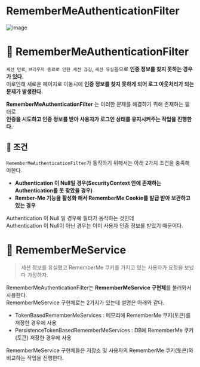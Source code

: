 RememberMeAuthenticationFilter
===============================
![image](https://user-images.githubusercontent.com/50267433/129193728-69784562-30b9-4ddf-baec-4378fae8b473.png)   

# 📘 RememberMeAuthenticationFilter    

`세션 만료`, `브라우저 종료로 인한 세션 끊김`, `세션 유실`등으로 **인증 정보를 찾지 못하는 경우가 있다.**      
이로인해 새로운 페이지로 이동시에 **인증 정보를 찾지 못하게 되어 로그 아웃처리가 되는 문제가 발생한다.**       
  
**RememberMeAuthenticationFilter** 는 이러한 문제를 해결하기 위해 존재하는 필터로         
**인증을 시도하고 인증 정보를 받아 사용자가 로그인 상태를 유지시켜주는 작업을 진행한다.**                 

## 📖 조건 
`RememberMeAuthenticationFilter`가 동작하기 위해서는 아래 2가지 조건을 충족해야한다.   
  
* **Authentication 이 Null일 경우(SecurityContext 안에 존재하는 Authentication를 못 찾았을 경우)**           
* **Rember-Me 기능을 활성화 해서 RememberMe Cookie를 발급 받아 보관하고 있는 경우**       
   
Authentication 이 Null 일 경우에 필터가 동작하는 것인데       
Authentication 이 Null이 아닌 경우는 이미 사용자 인증 정보를 받았기 때문이다.        

# 📗 RememberMeService   
> 세션 정보를 유실했고 RememberMe 쿠키를 가지고 있는 사용자가 요청을 보냈다 가정하자.  

RememberMeAuthenticationFilter는 **RememberMeService 구현체**를 불러와서 사용한다.   
RememberMeService 구현체로는 2가지가 있는데 설명은 아래와 같다.  

* TokenBasedRememberMeServices : 메모리에 RememberMe 쿠키(토큰)를 저장한 경우에 사용     
* PersistenceTokenBasedRememberMeServices : DB에 RememberMe 쿠키(토큰) 저장한 경우에 사용     
   
RememberMeService 구현체들은 저장소 및 사용자의 RememberMe 쿠키(토큰)와 비교하는 작업을 진행한다.    










